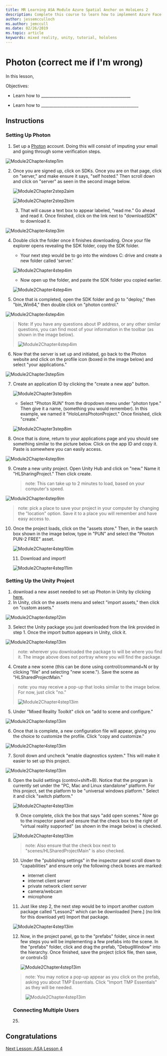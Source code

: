 ```yaml
---
title: MR Learning ASA Module Azure Spatial Anchor on HoloLens 2
description: Complete this course to learn how to implement Azure Face Recognition within a mixed reality application.
author: jessemcculloch
ms.author: jemccull
ms.date: 02/26/2019
ms.topic: article
keywords: mixed reality, unity, tutorial, hololens
---
```


# Photon (correct me if I'm wrong)

In this lesson, 

Objectives:

* Learn how to _____________________________________________

* Learn how to _________________________________________________

  

## Instructions

### Setting Up Photon

1. Set up a [Photon](dashboard.photonengine.com/en-US/Account/SignUp) account. Doing this will consist of imputing your email and going through some verification steps.
   

![Module2Chapter4step1im](images/Module2chapter4step1im.png)

2. Once you are signed up, click on SDKs. Once you are on that page, click on "server," and make ensure it says, "self hosted." Then scroll down and click on "server" as seen in the second image below.

   

   ![Module2Chapter2step2aim](images/Module2chapter4step2aim.png)

   ![Module2Chapter2step2bim](images/Module2chapter4step2bim.png)
   
   3. That will cause a text box to appear labeled, "read me." Go ahead and read it. Once finished, click on the link next to "downloadSDK" to download it.


![Module2Chapter4step3im](images/Module2chapter4step3im.png)

4. Double click the folder once it finishes downloading.  Once your file explorer opens revealing the SDK folder, copy the SDK folder.
   
   - Your next step would be to go into the windows C: drive and create a new folder called 'server.'
   
   ![Module2Chapter4step4im](images/Module2chapter4step4aim.png)
   
   - Now open up the folder, and paste the SDK folder you copied earlier.
   
   ![Module2Chapter4step4im](images/Module2chapter4step4bim.png)
   
5. Once that is completed, open the SDK folder and go to "deploy," then "bin_Win64," then double click on "photon control."


![Module2Chapter4step4im](images/Module2chapter4step5im.png)

> Note: If you have any questions about IP address, or any other similar questions, you can find most of your information in the toolbar (as shown in the image below).
>
> ![Module2Chapter4step4im](images/Module2chapter4noteim.png)

6. Now that the server is set up and initiated, go back to the Photon website and click on the profile icon (boxed in the image below) and select "your applications."
   

![Module2Chapter3step5im](images/Module2chapter4step6im.png)

7. Create an application ID by clicking the "create a new app" button.

   ![Module2Chapter3step8im](images/Module2chapter4step7aim.png)

   - Select "Photon RUN" from the dropdown menu under "photon type." Then give it a name, (something you would remember). In this example, we named it "HoloLensPhotonProject." Once finished, click "create."

   ![Module2Chapter3step8im](images/Module2chapter4step7bim.png)

8. Once that is done, return to your applications page and you should see something similar to the picture below. Click on the app ID and copy it. Paste is somewhere you can easily access.  
   

![Module2Chapter4step9im](images/Module2chapter4step8im.png)

9. Create a new unity project. Open Unity Hub and click on "new." Name it "HLSharingProject." Then click create. 

   > note: This can take up to 2 minutes to load, based on your computer's speed.

![Module2Chapter4step9im](images/Module2chapter4step9im.png)

> note: pick a place to save your project in your computer by changing the "location" option. Save it to a place you will remember and have easy access to.

10. Once the project loads, click on the "assets store." Then, in the search box shown in the image below, type in "PUN" and select the "Photon PUN-2 FREE" asset. 

    ![Module2Chapter4step10im](images/Module2chapter4step10im.PNG)
    
    11. Download and import!
    
    ![Module2Chapter4step11im](images/Module2chapter4step11im.png)

### **Setting Up the Unity Project** 

1. download a new asset needed to set up Photon in Unity by clicking [here.](https://github.com/microsoft/MixedRealityToolkit-Unity/releases/download/v2.0.0-RC1-Refresh/Microsoft.MixedReality.Toolkit.Unity.Examples-v2.0.0-RC1-Refresh.unitypackage)
2. In Unity, click on the assets menu and select "import assets," then click on "custom assets."

![Module2Chapter4step12im](images/Module2chapter4step12im.PNG)

3. Select the Unity package you just downloaded from the link provided in step 1. Once the import button appears in Unity, click it.

![Module2Chapter4step13im](images/Module2chapter4step13im.png)

> note: wherever you downloaded the package to will be where you find it. The image above does not portray where you will find the package.

4. Create a new scene (this can be done using control/command+N or by clicking "file" and selecting "new scene."). Save the scene as "HLSharedProjectMain."

> note: you may receive a pop-up that looks similar to the image below. For now, just click "no."
>
> ![Module2Chapter4step13im](images/Module2chapter4note2im.png)

5. Under "Mixed Reality Toolkit" click on "add to scene and configure."

![Module2Chapter4step13im](images/Module2chapter4step15im.png)

6. Once that is complete, a new configuration file will appear, giving you the choice to customize the profile. Click "copy and customize."

![Module2Chapter4step13im](images/Module2chapter4step16im.png)

7. Scroll down and uncheck "enable diagnostics system." This will make it easier to set up this project.

![Module2Chapter4step13im](images/Module2chapter4step17im.png)

8. Open the build settings (control+shift+B). Notice that the program is currently set under the "PC, Mac and Linux standalone" platform. For this project, set the platform to be "universal windows platform." Select it and click "switch platform."

   ![Module2Chapter4step13im](images/Module2chapter4step18im.png)

   9. Once complete, click the box that says "add open scenes." Now go to the inspector panel and ensure that the check box to the right of "virtual reality supported" (as shown in the image below) is checked. 

   ![Module2Chapter4step13im](images/Module2chapter4step19im.png)

   > note: Also ensure that the check box next to "scenes/HLSharedProjectMain" is also checked.

   10. Under the "publishing settings" in the inspector panel scroll down to "capabilities" and ensure only the following check boxes are marked:
       - internet client
       - internet client server
       - private network client server
       - camera/webcam
       - microphone

   11. Just like step 2, the next step would be to import another custom package called "Lesson2" which can be downloaded [here.] (no link for this download yet) Import that package.

   ![Module2Chapter4step13im](images/Module2chapter4step20im.png)

   12. Now, in the project panel, go to the "prefabs" folder, since in next few steps you will be implementing a few prefabs into the scene. In the "prefabs" folder, click and drag the prefab, "DebugWindow" into the hierarchy. Once finished, save the project (click file, then save, or control+S)

       ![Module2Chapter4step13im](images/Module2chapter4step21im.PNG)

   > note: You may notice a pop-up appear as you click on the prefab, asking you about TMP Essentials. Click "Import TMP Essentials" as they will be needed.
   >
   > ![Module2Chapter4step13im](images/Module2chapter4note3im.PNG)

   ### **Connecting Multiple Users**

   25. 

## Congratulations

[Next Lesson: ASA Lesson 4](mrlearning-base-ch4.md)

